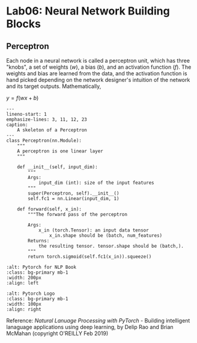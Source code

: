 Lab06: Neural Network Building Blocks
======================================
## Perceptron

Each node in a neural network is called a perceptron unit, which has three "knobs", a set of weights ($w$), a bias ($b$), and an activation function ($f$). The weights and bias are learned from the data, and the activation function is hand picked depending on the network designer's intuition of the network and its target outputs. Mathematically,

$y = f(wx + b)$

```{code-block} python
---
lineno-start: 1
emphasize-lines: 3, 11, 12, 23
caption:
    A skeleton of a Perceptron
---
class Perceptron(nn.Module):
    """
    A perceptron is one linear layer 
    """
    
    def __init__(self, input_dim):
        """
        Args:
            input_dim (int): size of the input features
        """
        super(Perceptron, self).__init__()
        self.fc1 = nn.Linear(input_dim, 1)

    def forward(self, x_in):
        """The forward pass of the perceptron

        Args:
            x_in (torch.Tensor): an input data tensor
                x_in.shape should be (batch, num_features)
        Returns:
            the resulting tensor. tensor.shape should be (batch,).
        """
        return torch.sigmoid(self.fc1(x_in)).squeeze()

```        

```{image} ../images/nlp_pytorch_book.jpg
:alt: Pytorch for NLP Book
:class: bg-primary mb-1
:width: 200px
:align: left
```
```{image} ../images/logo_pytorch.jpeg
:alt: Pytorch Logo
:class: bg-primary mb-1
:width: 100px
:align: right
```
Reference: *Natural Lanuage Processing with PyTorch* - Building intelligent lanaguage applications using deep learning, by Delip Rao and Brian McMahan (copyright O'REILLY Feb 2019)
